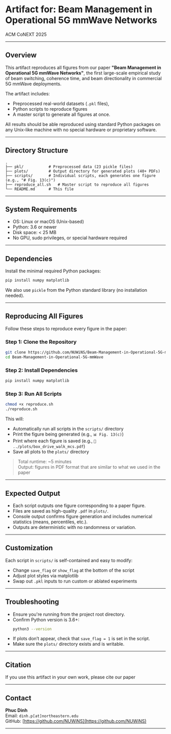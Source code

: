 # Artifact for: Beam Management in Operational 5G mmWave Networks  
ACM CoNEXT 2025 

---

## Overview

This artifact reproduces all figures from our paper **"Beam Management in Operational 5G mmWave Networks"**, the first large-scale empirical study of beam switching, coherence time, and beam directionality in commercial 5G mmWave deployments.

The artifact includes:
- Preprocessed real-world datasets (`.pkl` files),
- Python scripts to reproduce figures
- A master script to generate all figures at once.

All results should be able reproduced using standard Python packages on any Unix-like machine with no special hardware or proprietary software.

---

## Directory Structure

```text
.
├── pkl/           # Preprocessed data (23 pickle files)
├── plots/         # Output directory for generated plots (40+ PDFs)
├── scripts/       # Individual scripts, each generates one figure (e.g., "# Fig. 13(c)")
├── reproduce_all.sh   # Master script to reproduce all figures
└── README.md      # This file
```

---

## System Requirements

- OS: Linux or macOS (Unix-based)
- Python: 3.6 or newer
- Disk space: < 25 MB
- No GPU, sudo privileges, or special hardware required

---

## Dependencies

Install the minimal required Python packages:

```bash
pip install numpy matplotlib
```

We also use `pickle` from the Python standard library (no installation needed).

---

## Reproducing All Figures

Follow these steps to reproduce every figure in the paper:

### Step 1: Clone the Repository

```bash
git clone https://github.com/NUWiNS/Beam-Management-in-Operational-5G-mmWave.git
cd Beam-Management-in-Operational-5G-mmWave
```

### Step 2: Install Dependencies

```bash
pip install numpy matplotlib
```

### Step 3: Run All Scripts

```bash
chmod +x reproduce.sh
./reproduce.sh
```

This will:
- Automatically run all scripts in the `scripts/` directory
- Print the figure being generated (e.g., `📊 Fig. 13(c)`)
- Print where each figure is saved (e.g., `💾 ../plots/box_drive_walk_mcs.pdf`)
- Save all plots to the `plots/` directory

> Total runtime: ~5 minutes  
> Output: figures in PDF format that are similar to what we used in the paper

---

## Expected Output

- Each script outputs one figure corresponding to a paper figure.
- Files are saved as high-quality `.pdf` in `plots/`.
- Console output confirms figure generation and includes numerical statistics (means, percentiles, etc.).
- Outputs are deterministic with no randomness or variation.

---

## Customization

Each script in `scripts/` is self-contained and easy to modify:
- Change `save_flag` or `show_flag` at the bottom of the script
- Adjust plot styles via matplotlib
- Swap out `.pkl` inputs to run custom or ablated experiments

---

## Troubleshooting

- Ensure you're running from the project root directory.
- Confirm Python version is 3.6+:
  ```bash
  python3 --version
  ```
- If plots don’t appear, check that `save_flag = 1` is set in the script.
- Make sure the `plots/` directory exists and is writable.

---

## Citation

If you use this artifact in your own work, please cite our paper

---

## Contact

**Phuc Dinh**  
Email: `dinh.p[at]northeastern.edu`  
GitHub: [https://github.com/NUWiNS](https://github.com/NUWiNS)

---

